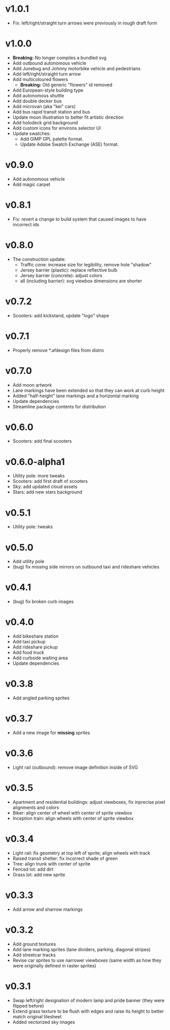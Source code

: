 # v1.0.1

- Fix: left/right/straight turn arrows were previously in rough draft form

# v1.0.0

- **Breaking:** No longer compiles a bundled svg
- Add outbound autonomous vehicle
- Add Junebug and Johnny motorbike vehicle and pedestrians
- Add left/right/straight turn arrow
- Add multicoloured flowers
    - **Breaking:** Old generic "flowers" id removed
- Add European-style building type
- Add autonomous shuttle
- Add double decker bus
- Add microvan (aka "kei" cars)
- Add bus rapid transit station and bus
- Update moon illustration to better fit artistic direction
- Add holodeck grid background
- Add custom icons for environs selector UI
- Update swatches:
    - Add GIMP GPL palette format.
    - Update Adobe Swatch Exchange (ASE) format.

# v0.9.0

- Add autonomous vehicle
- Add magic carpet

# v0.8.1

- Fix: revert a change to build system that caused images to have incorrect ids

# v0.8.0

- The construction update:
  - Traffic cone: increase size for legibility, remove hole "shadow"
  - Jersey barrier (plastic): replace reflective bulb
  - Jersey barrier (concrete): adjust colors
  - all (including barrier): svg viewbox dimensions are shorter

# v0.7.2

- Scooters: add kickstand, update "logo" shape

# v0.7.1

- Properly remove *.afdesign files from distro

# v0.7.0

- Add moon artwork
- Lane markings have been extended so that they can work at curb height
- Added "half-height" lane markings and a horizontal marking
- Update dependencies
- Streamline package contents for distribution

# v0.6.0

- Scooters: add final scooters

# v0.6.0-alpha1

- Utility pole: more tweaks
- Scooters: add first draft of scooters
- Sky: add updated cloud assets
- Stars: add new stars background

# v0.5.1

- Utility pole: tweaks

# v0.5.0

- Add utility pole
- (bug) fix missing side mirrors on outbound taxi and rideshare vehicles 

# v0.4.1

- (bug) fix broken curb images

# v0.4.0

- Add bikeshare station
- Add taxi pickup
- Add rideshare pickup
- Add food truck
- Add curbside waiting area
- Update dependencies

# v0.3.8

- Add angled parking sprites

# v0.3.7

- Add a new image for **missing** sprites

# v0.3.6

- Light rail (outbound): remove image definition inside of SVG

# v0.3.5

- Apartment and residential buildings: adjust viewboxes, fix inprecise pixel alignments and colors
- Biker: align center of wheel with center of sprite viewbox
- Inception train: align wheels with center of sprite viewbox

# v0.3.4

- Light rail: fix geometry at top left of sprite; align wheels with track
- Raised transit shelter: fix incorrect shade of green
- Tree: align trunk with center of sprite
- Fenced lot: add dirt
- Grass lot: add new sprite

# v0.3.3

- Add arrow and sharrow markings

# v0.3.2

- Add ground textures
- Add lane marking sprites (lane dividers, parking, diagonal stripes)
- Add streetcar tracks
- Revise car sprites to use narrower viewboxes (same width as how they were originally defined in raster sprites)

# v0.3.1

- Swap left/right designation of modern lamp and pride banner (they were flipped before)
- Extend grass texture to be flush with edges and raise its height to better match original tilesheet
- Added vectorized sky images
